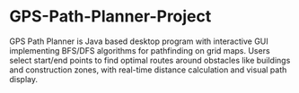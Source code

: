 # GPS-Path-Planner-Project
GPS Path Planner is Java based desktop program with interactive GUI implementing BFS/DFS algorithms for pathfinding on grid maps. Users select start/end points to find optimal routes around obstacles like buildings and construction zones, with real-time distance calculation and visual path display.
